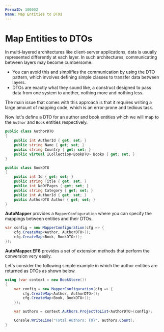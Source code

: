 ```yaml
---
PermaID: 100002
Name: Map Entities to DTOs
---
```


# Map Entities to DTOs

In multi-layered architectures like client-server applications, data is usually represented differently at each layer. In such architectures, communicating between layers may become cumbersome. 

 - You can avoid this and simplifies the communication by using the DTO pattern, which involves defining simple classes to transfer data between layers. 
 - DTOs are exactly what they sound like, a construct designed to pass data from one system to another, nothing more and nothing less.

The main issue that comes with this approach is that it requires writing a large amount of mapping code, which is an error-prone and tedious task.

Now let's define a DTO for an author and book entities which we will map to the `Author` and `Book` entities respectively.

```csharp
public class AuthorDTO
{
    public int AuthorId { get; set; }
    public string Name { get; set; }
    public string Country { get; set; }
    public virtual ICollection<BookDTO> Books { get; set; }
}

public class BookDTO
{
    public int Id { get; set; }
    public string Title { get; set; }
    public int NoOfPages { get; set; }
    public string Category { get; set; }
    public int AuthorId { get; set; }
    public AuthorDTO Author { get; set; }
}
```

**AutoMapper** provides a `MapperConfiguration` where you can specify the mappings between entities and their DTOs.

```csharp
var config = new MapperConfiguration(cfg => {
    cfg.CreateMap<Author, AuthorDTO>();
    cfg.CreateMap<Book, BookDTO>();
});
```

**AutoMapper.EF6** provides a set of extension methods that perform the conversion very easily.
 
Let's consider the following simple example in which the author entities are returned as DTOs as shown below.

```csharp
using (var context = new BookStore())
{
    var config = new MapperConfiguration(cfg => {
        cfg.CreateMap<Author, AuthorDTO>();
        cfg.CreateMap<Book, BookDTO>();
    });

    var authors = context.Authors.ProjectToList<AuthorDTO>(config);

    Console.WriteLine("Total Authors: {0}", authors.Count);
}
```
